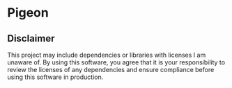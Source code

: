 # Pigeon

## Disclaimer
This project may include dependencies or libraries with licenses I am unaware of.
By using this software, you agree that it is your responsibility to review the licenses
of any dependencies and ensure compliance before using this software in production.